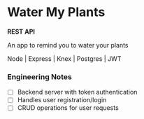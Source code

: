 # Water My Plants
**REST API**

An app to remind you to water your plants

Node | Express | Knex | Postgres | JWT

### Engineering Notes
- [ ] Backend server with token authentication
- [ ] Handles user registration/login
- [ ] CRUD operations for user requests
